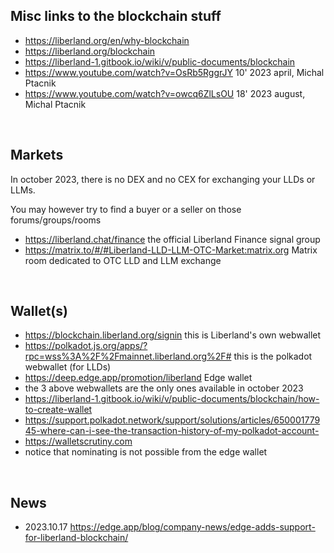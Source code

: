 
Misc links to the blockchain stuff
----------------------------------
* https://liberland.org/en/why-blockchain
* https://liberland.org/blockchain
* https://liberland-1.gitbook.io/wiki/v/public-documents/blockchain
* https://www.youtube.com/watch?v=OsRb5RggrJY 10' 2023 april, Michal Ptacnik
* https://www.youtube.com/watch?v=owcq6ZlLsOU 18' 2023 august, Michal Ptacnik  
<br>

Markets
-------
In october 2023, there is no DEX and no CEX for exchanging your LLDs or LLMs.  

You may however try to find a buyer or a seller on those forums/groups/rooms
* https://liberland.chat/finance the official Liberland Finance signal group
* https://matrix.to/#/#Liberland-LLD-LLM-OTC-Market:matrix.org Matrix room dedicated to OTC LLD and LLM exchange

<br>

Wallet(s)
---------
* https://blockchain.liberland.org/signin this is Liberland's own webwallet
* https://polkadot.js.org/apps/?rpc=wss%3A%2F%2Fmainnet.liberland.org%2F# this is the polkadot webwallet (for LLDs)
* https://deep.edge.app/promotion/liberland Edge wallet
* the 3 above webwallets are the only ones available in october 2023
* https://liberland-1.gitbook.io/wiki/v/public-documents/blockchain/how-to-create-wallet
* https://support.polkadot.network/support/solutions/articles/65000177945-where-can-i-see-the-transaction-history-of-my-polkadot-account-
* https://walletscrutiny.com
* notice that nominating is not possible from the edge wallet
<br>
<!--
https://traderfrancophone.fr/crypto-monnaie/edge-wallet-avis/
-->

News
----
* 2023.10.17 https://edge.app/blog/company-news/edge-adds-support-for-liberland-blockchain/

<br>

